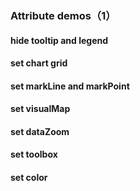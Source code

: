 ### Attribute demos（1）

#### hide tooltip and legend

<vuep template="#hide-tooltip-and-legend-1"></vuep>

<script v-pre type="text/x-template" id="hide-tooltip-and-legend-1">
<template>
  <ve-line
    :data="chartData"
    :tooltip-visible="false"
    :legend-visible="false">
  </ve-line>
</template>

<script>
  export default {
    created: function () {
      this.chartData = {
        columns: ['date', 'cost', 'profit'],
        rows: [
          { 'date': '01/01', 'cost': 1523, 'profit': 1231 },
          { 'date': '01/02', 'cost': 1223, 'profit': 2523 },
          { 'date': '01/03', 'cost': 2123, 'profit': 1000 },
          { 'date': '01/04', 'cost': 4123, 'profit': 3223 },
          { 'date': '01/05', 'cost': 3123, 'profit': 3023 },
          { 'date': '01/06', 'cost': 7123, 'profit': 5523 }
        ]
      }
    }
  }
</script>
</script>

#### set chart grid

<vuep template="#set-grid"></vuep>

<script v-pre type="text/x-template" id="set-grid">
<template>
  <ve-line
    :data="chartData"
    :grid="grid">
  </ve-line>
</template>

<script>
  export default {
    created: function () {
      this.chartData = {
        columns: ['date', 'cost', 'profit'],
        rows: [
          { 'date': '01/01', 'cost': 1523, 'profit': 1231 },
          { 'date': '01/02', 'cost': 1223, 'profit': 2523 },
          { 'date': '01/03', 'cost': 2123, 'profit': 1000 },
          { 'date': '01/04', 'cost': 4123, 'profit': 3223 },
          { 'date': '01/05', 'cost': 3123, 'profit': 3023 },
          { 'date': '01/06', 'cost': 7123, 'profit': 5523 }
        ]
      }
      this.grid = {
        show: true,
        top: 50,
        left: 10,
        backgroundColor: '#ccc',
        borderColor: '#000'
      }
    }
  }
</script>
</script>

#### set markLine and markPoint

<vuep template="#set-mark"></vuep>

<script v-pre type="text/x-template" id="set-mark">
<template>
  <ve-line
    :data="chartData"
    :mark-line="markLine"
    :mark-point="markPoint">
  </ve-line>
</template>

<script>
  // import modules first
  // import 'echarts/lib/component/markLine'
  // import 'echarts/lib/component/markPoint'
  export default {
    created: function () {
      this.chartData = {
        columns: ['date', 'cost', 'profit'],
        rows: [
          { 'date': '01/01', 'cost': 1523, 'profit': 1231 },
          { 'date': '01/02', 'cost': 1223, 'profit': 2523 },
          { 'date': '01/03', 'cost': 2123, 'profit': 1000 },
          { 'date': '01/04', 'cost': 4123, 'profit': 3223 },
          { 'date': '01/05', 'cost': 3123, 'profit': 3023 },
          { 'date': '01/06', 'cost': 7123, 'profit': 5523 }
        ]
      }
      this.markLine = {
        data: [
          {
            name: 'average',
            type: 'average'
          }
        ]
      }
      this.markPoint = {
        data: [
          {
            name: 'max',
            type: 'max'
          }
        ]
      }
    }
  }
</script>
</script>

#### set visualMap

<vuep template="#set-visual-map"></vuep>

<script v-pre type="text/x-template" id="set-visual-map">
<template>
  <ve-line
    :data="chartData"
    :grid="grid"
    :visual-map="visualMap">
  </ve-line>
</template>

<script>
  // import modules first
  // import 'echarts/lib/component/visualMap'
  export default {
    created: function () {
      this.chartData = {
        columns: ['date', 'cost', 'profit'],
        rows: [
          { 'date': '01/01', 'cost': 15, 'profit': 12 },
          { 'date': '01/02', 'cost': 12, 'profit': 25 },
          { 'date': '01/03', 'cost': 21, 'profit': 10 },
          { 'date': '01/04', 'cost': 41, 'profit': 32 },
          { 'date': '01/05', 'cost': 31, 'profit': 30 },
          { 'date': '01/06', 'cost': 71, 'profit': 55 }
        ]
      }
      this.visualMap = [
        {
          type: 'piecewise',
          splitNumbwe: 5,
          min: 0,
          max: 60,
          right: 0,
          top: '50%'
        }
      ]
      this.grid = {
        right: 60
      }
    }
  }
</script>
</script>

#### set dataZoom

<vuep template="#set-data-zoom"></vuep>

<script v-pre type="text/x-template" id="set-data-zoom">
<template>
  <ve-line
    :data="chartData"
    :data-zoom="dataZoom">
  </ve-line>
</template>

<script>
  // import modules first
  // import 'echarts/lib/component/dataZoom'
  export default {
    created: function () {
      this.chartData = {
        columns: ['date', 'cost', 'profit'],
        rows: [
          { 'date': '01/01', 'cost': 15, 'profit': 12 },
          { 'date': '01/02', 'cost': 12, 'profit': 25 },
          { 'date': '01/03', 'cost': 21, 'profit': 10 },
          { 'date': '01/04', 'cost': 41, 'profit': 32 },
          { 'date': '01/05', 'cost': 31, 'profit': 30 },
          { 'date': '01/06', 'cost': 71, 'profit': 55 }
        ]
      }
      this.dataZoom = [
        {
          type: 'slider',
          start: 0,
          end: 20
        }
      ]
    }
  }
</script>
</script>

#### set toolbox

<vuep template="#set-toolbox-1"></vuep>

<script v-pre type="text/x-template" id="set-toolbox-1">
<template>
  <ve-line
    :data="chartData"
    :toolbox="toolbox">
  </ve-line>
</template>

<script>
  // import modules first
  // import 'echarts/lib/component/toolbox'
  export default {
    created: function () {
      this.chartData = {
        columns: ['date', 'cost', 'profit'],
        rows: [
          { 'date': '01/01', 'cost': 15, 'profit': 12 },
          { 'date': '01/02', 'cost': 12, 'profit': 25 },
          { 'date': '01/03', 'cost': 21, 'profit': 10 },
          { 'date': '01/04', 'cost': 41, 'profit': 32 },
          { 'date': '01/05', 'cost': 31, 'profit': 30 },
          { 'date': '01/06', 'cost': 71, 'profit': 55 }
        ]
      }
      this.toolbox = {
        feature: {
          magicType: {type: ['line', 'bar']},
          saveAsImage: {}
        }
      }
    }
  }
</script>
</script>

#### set color

<vuep template="#set-color-1"></vuep>

<script v-pre type="text/x-template" id="set-color-1">
<template>
  <ve-line
    :data="chartData"
    :colors="colors">
  </ve-line>
</template>

<script>
  export default {
    created: function () {
      this.chartData = {
        columns: ['date', 'cost', 'profit'],
        rows: [
          { 'date': '01/01', 'cost': 15, 'profit': 12 },
          { 'date': '01/02', 'cost': 12, 'profit': 25 },
          { 'date': '01/03', 'cost': 21, 'profit': 10 },
          { 'date': '01/04', 'cost': 41, 'profit': 32 },
          { 'date': '01/05', 'cost': 31, 'profit': 30 },
          { 'date': '01/06', 'cost': 71, 'profit': 55 }
        ]
      }
      this.colors = ['#c23531','#2f4554', '#61a0a8', '#d48265', '#91c7ae','#749f83',  '#ca8622', '#bda29a','#6e7074', '#546570', '#c4ccd3']
    }
  }
</script>
</script>

